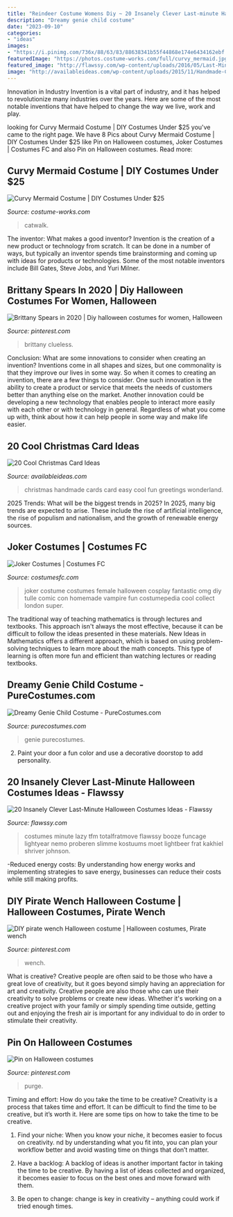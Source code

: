 ```yaml
---
title: "Reindeer Costume Womens Diy ~ 20 Insanely Clever Last-minute Halloween Costumes Ideas"
description: "Dreamy genie child costume"
date: "2023-09-10"
categories:
- "ideas"
images:
- "https://i.pinimg.com/736x/88/63/83/88638341b55f44868e174e6434162ebf.jpg"
featuredImage: "https://photos.costume-works.com/full/curvy_mermaid.jpg"
featured_image: "http://flawssy.com/wp-content/uploads/2016/05/Last-Minute-Halloween-Costumes.jpg"
image: "http://availableideas.com/wp-content/uploads/2015/11/Handmade-Christmas-Cards-1.jpg"
---
```



Innovation in Industry
Invention is a vital part of industry, and it has helped to revolutionize many industries over the years. Here are some of the most notable inventions that have helped to change the way we live, work and play.

	

		
looking for Curvy Mermaid Costume | DIY Costumes Under $25 you've came to the right page. We have 8 Pics about Curvy Mermaid Costume | DIY Costumes Under $25 like Pin on Halloween costumes, Joker Costumes | Costumes FC and also Pin on Halloween costumes. Read more:
		
    
## Curvy Mermaid Costume | DIY Costumes Under $25

<img loading=lazy src="https://photos.costume-works.com/full/curvy_mermaid.jpg" onerror="this.onerror=null;this.src='https://tse2.mm.bing.net/th?id=OIP.oGYf_y3msMdr4N1K1r4d2AHaKk&amp;pid=15.1';" alt="Curvy Mermaid Costume | DIY Costumes Under $25">

_Source: costume-works.com_

>catwalk. 

	

The inventor: What makes a good inventor?
Invention is the creation of a new product or technology from scratch. It can be done in a number of ways, but typically an inventor spends time brainstorming and coming up with ideas for products or technologies. Some of the most notable inventors include Bill Gates, Steve Jobs, and Yuri Milner.

    
## Brittany Spears In 2020 | Diy Halloween Costumes For Women, Halloween

<img loading=lazy src="https://i.pinimg.com/736x/8d/22/fa/8d22fae45129d839645c8cf928d31684.jpg" onerror="this.onerror=null;this.src='https://tse1.mm.bing.net/th?id=OIP.BNDtLjkStw1YVI5PgmraaAHaJ3&amp;pid=15.1';" alt="Brittany Spears in 2020 | Diy halloween costumes for women, Halloween">

_Source: pinterest.com_

>brittany clueless. 

	

Conclusion: What are some innovations to consider when creating an invention?
Inventions come in all shapes and sizes, but one commonality is that they improve our lives in some way. So when it comes to creating an invention, there are a few things to consider. One such innovation is the ability to create a product or service that meets the needs of customers better than anything else on the market. Another innovation could be developing a new technology that enables people to interact more easily with each other or with technology in general. Regardless of what you come up with, think about how it can help people in some way and make life easier.

    
## 20 Cool Christmas Card Ideas

<img loading=lazy src="http://availableideas.com/wp-content/uploads/2015/11/Handmade-Christmas-Cards-1.jpg" onerror="this.onerror=null;this.src='https://tse2.mm.bing.net/th?id=OIP.NKs8G6bXrN7HbDjT2S5HgwHaGR&amp;pid=15.1';" alt="20 Cool Christmas Card Ideas">

_Source: availableideas.com_

>christmas handmade cards card easy cool fun greetings wonderland. 

	

2025 Trends: What will be the biggest trends in 2025?
In 2025, many big trends are expected to arise. These include the rise of artificial intelligence, the rise of populism and nationalism, and the growth of renewable energy sources.

    
## Joker Costumes | Costumes FC

<img loading=lazy src="http://www.costumesfc.com/wp-content/uploads/2014/11/Female-Joker-Costume.jpg" onerror="this.onerror=null;this.src='https://tse4.mm.bing.net/th?id=OIP.Xht-ZD8-IV5bugDXX8ki8wHaLH&amp;pid=15.1';" alt="Joker Costumes | Costumes FC">

_Source: costumesfc.com_

>joker costume costumes female halloween cosplay fantastic omg diy tulle comic con homemade vampire fun costumepedia cool collect london super. 

	

The traditional way of teaching mathematics is through lectures and textbooks. This approach isn't always the most effective, because it can be difficult to follow the ideas presented in these materials. New Ideas in Mathematics offers a different approach, which is based on using problem-solving techniques to learn more about the math concepts. This type of learning is often more fun and efficient than watching lectures or reading textbooks.

    
## Dreamy Genie Child Costume - PureCostumes.com

<img loading=lazy src="https://www.purecostumes.com/mm5/graphics/00000001/F121762_full_1.jpg" onerror="this.onerror=null;this.src='https://tse4.mm.bing.net/th?id=OIP.Kc6CJNiFcjC4gCFFkrTBDQHaLO&amp;pid=15.1';" alt="Dreamy Genie Child Costume - PureCostumes.com">

_Source: purecostumes.com_

>genie purecostumes. 

	

2. Paint your door a fun color and use a decorative doorstop to add personality.

    
## 20 Insanely Clever Last-Minute Halloween Costumes Ideas - Flawssy

<img loading=lazy src="http://flawssy.com/wp-content/uploads/2016/05/Last-Minute-Halloween-Costumes.jpg" onerror="this.onerror=null;this.src='https://tse4.mm.bing.net/th?id=OIP.TSV_p8NTGGeF8QUeK8Gj6wHaJ3&amp;pid=15.1';" alt="20 Insanely Clever Last-Minute Halloween Costumes Ideas - Flawssy">

_Source: flawssy.com_

>costumes minute lazy tfm totalfratmove flawssy booze funcage lightyear nemo proberen slimme kostuums moet lightbeer frat kakhiel shriver johnson. 

	

-Reduced energy costs: By understanding how energy works and implementing strategies to save energy, businesses can reduce their costs while still making profits.

    
## DIY Pirate Wench Halloween Costume | Halloween Costumes, Pirate Wench

<img loading=lazy src="https://i.pinimg.com/736x/88/63/83/88638341b55f44868e174e6434162ebf.jpg" onerror="this.onerror=null;this.src='https://tse4.mm.bing.net/th?id=OIP.FTS1VpINLp0nR_RfJBUZogHaNL&amp;pid=15.1';" alt="DIY pirate wench Halloween costume | Halloween costumes, Pirate wench">

_Source: pinterest.com_

>wench. 

	

What is creative?
Creative people are often said to be those who have a great love of creativity, but it goes beyond simply having an appreciation for art and creativity. Creative people are also those who can use their creativity to solve problems or create new ideas. Whether it's working on a creative project with your family or simply spending time outside, getting out and enjoying the fresh air is important for any individual to do in order to stimulate their creativity.

    
## Pin On Halloween Costumes

<img loading=lazy src="https://i.pinimg.com/originals/10/7e/0a/107e0a44a4b37c51a07fd0bed984dfb8.jpg" onerror="this.onerror=null;this.src='https://tse3.mm.bing.net/th?id=OIP.-Tj8rez-Y4sp896lQB-EuQHaJ4&amp;pid=15.1';" alt="Pin on Halloween costumes">

_Source: pinterest.com_

>purge. 

	

Timing and effort: How do you take the time to be creative?
Creativity is a process that takes time and effort. It can be difficult to find the time to be creative, but it’s worth it. Here are some tips on how to take the time to be creative.
1. Find your niche: When you know your niche, it becomes easier to focus on creativity. nd by understanding what you fit into, you can plan your workflow better and avoid wasting time on things that don’t matter.

2. Have a backlog: A backlog of ideas is another important factor in taking the time to be creative. By having a list of ideas collected and organized, it becomes easier to focus on the best ones and move forward with them.

3. Be open to change: change is key in creativity – anything could work if tried enough times.

